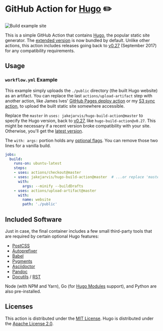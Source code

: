 # GitHub Action for [Hugo](https://github.com/gohugoio/hugo) ✏️ 

![Build example site](https://github.com/jakejarvis/hugo-build-action/workflows/Build%20example%20site/badge.svg)

This is a simple GitHub Action that contains [Hugo](https://github.com/gohugoio/hugo), the popular static site generator. The [extended version](https://gohugo.io/troubleshooting/faq/#i-get-tocss-this-feature-is-not-available-in-your-current-hugo-version) is now bundled by default. Unlike other actions, this action includes releases going back to [v0.27](https://github.com/gohugoio/hugo/releases/tag/v0.27) (September 2017) for any compatibility requirements.

## Usage

### `workflow.yml` Example

This example simply uploads the `./public` directory (the built Hugo website) as an artifact. You can replace the last `actions/upload-artifact` step with another action, like James Ives' [GitHub Pages deploy action](https://github.com/JamesIves/github-pages-deploy-action) or my [S3 sync action](https://github.com/jakejarvis/s3-sync-action), to upload the built static site somewhere accessible.

Replace the `master` in `uses: jakejarvis/hugo-build-action@master` to specify the Hugo version, back to [v0.27](https://github.com/gohugoio/hugo/releases/tag/v0.27), like `hugo-build-action@v0.27`. This might be necessary if a recent version broke compatibility with your site. Otherwise, you'll get the [latest version](https://github.com/gohugoio/hugo/releases).

The `with: args:` portion holds any [optional flags](https://gohugo.io/commands/hugo/). You can remove those two lines for a vanilla build.

```yaml
jobs:
  build:
    runs-on: ubuntu-latest
    steps:
    - uses: actions/checkout@master
    - uses: jakejarvis/hugo-build-action@master  # ...or replace 'master' with a full version tag, such as: v0.64.1
      with:
        args: --minify --buildDrafts
    - uses: actions/upload-artifact@master
      with:
        name: website
        path: './public'
```

## Included Software

Just in case, the final container includes a few small third-party tools that are required by certain optional Hugo features:

- [PostCSS](https://github.com/postcss/postcss-cli)
- [Autoprefixer](https://github.com/postcss/autoprefixer)
- [Babel](https://babeljs.io/)
- [Pygments](https://pygments.org/)
- [Asciidoctor](https://asciidoctor.org/)
- [Pandoc](https://pandoc.org/)
- [Docutils](https://docutils.sourceforge.io/) / [RST](https://docutils.sourceforge.io/rst.html)

Node (with NPM and Yarn), Go (for [Hugo Modules](https://gohugo.io/hugo-modules/) support), and Python are also pre-installed.

## Licenses

This action is distributed under the [MIT License](LICENSE.md). Hugo is distributed under the [Apache License 2.0](https://github.com/gohugoio/hugo/blob/master/LICENSE).
